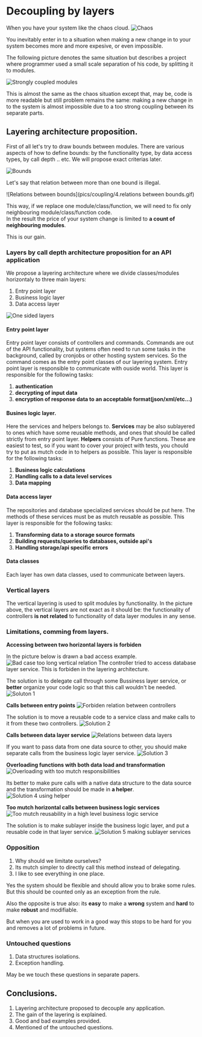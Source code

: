 # Decoupling by layers

When you have your system like the chaos cloud.
![Chaos](pics/coupling/1.chaos.gif)

You inevitably enter in to a situation when making a new change in to your system 
becomes more and more expesive, or even impossible.

The following picture denotes the same situation but describes a project where programmer 
used a small scale separation of his code, by splitting it to modules.   

![Strongly coupled modules](pics/coupling/2.strongly_coupled_modules.gif)


This is almost the same as the chaos situation except that, may be, code is more readable
but still problem remains the same: making a new change in to the system is almost impossible
due to a too strong coupling between its separate parts.

## Layering architecture proposition.

First of all let's try to draw bounds between modules. 
There are various aspects of how to define bounds: by the functionality type, 
by data access types, by call depth .. etc. We will propose exact criterias later.    

![Bounds](pics/coupling/3.bounds.gif)

Let's say that relation between more than one bound is illegal.

![Relations between bounds](pics/coupling/4.relations between bounds.gif)

This way, if we replace one module/class/function, we will need to fix 
only neighbouring module/class/function code.\
In the result the price of your system change is limited to **a count of neighbouring modules**.
 
This is our gain.
  
### Layers by call depth architecture proposition for an API application
We propose a layering architecture where we divide classes/modules horizontaly to three main layers:
1. Entry point layer 
2. Business logic layer
3. Data access layer

![One sided layers](pics/coupling/5.one_sided_layers.gif)

#### Entry point layer
Entry point layer consists of controllers and commands. 
Commands are out of the API functionality, but systems often need to run some tasks in the background,
called by cronjobs or other hosting system services. So the command comes as the entry point classes 
of our layering system. Entry point layer is responsible to communicate with ouside world. 
This layer is responsible for the following tasks: 
1. **authentication** 
2. **decrypting of input data**
3. **encryption of response data to an acceptable format(json/xml/etc...)**

#### Busines logic layer.
Here the services and helpers belongs to. 
**Services** may be also sublayered to ones which have some reusable methods, and ones 
that should be called strictly from entry point layer.
**Helpers** consists of Pure functions. These are easiest to test, 
so if you want to cover your project with tests, you chould try to put 
as mutch code in to helpers as possible.
This layer is responsible for the following tasks:
1. **Business logic calculations**
2. **Handling calls to a data level services**
3. **Data mapping**  

#### Data access layer
The repositories and database specialized  services should be put here. The methods of these services must 
be as mutch reusable as possible.
This layer is responsible for the following tasks:
1. **Transforming data to a storage source formats**
2. **Building requests/queries to databases, outside api's**
3. **Handling storage/api specific errors**


#### Data  classes
Each layer has own data classes, used to communicate between layers.

### Vertical layers
The vertical layering is used to split modules by functionality. In the picture above, 
the vertical layers are not exact as it should be: the functionality of controllers 
**is not related** to functionality of data layer modules in any sense.

### Limitations, comming from layers.


**Accessing between two horizontal layers is forbiden**

In the picture below is drawn a bad access example.
![Bad case too long vertical relation](pics/coupling/6.bad_case1.gif)
The controller tried to access database layer service. 
This is forbiden in the layering architecture.

The solution is to delegate call through some Bussiness layer service, 
or **better** organize your code logic so that this call wouldn't be needed.
![Soluton 1](pics/coupling/7.solution1.gif)


**Calls between entry points**
![Forbiden relation between controllers](pics/coupling/8.bad_case2.gif)

The solution is to move a reusable code to a service class and make calls to it 
from these two controllers.
![Solution 2](pics/coupling/9.solution2.gif)


**Calls between data layer service**
![Relations between data layers](pics/coupling/10.bad_case3.gif)

If you want to pass data from one data source to other, you should make separate calls 
from the business logic layer service.
![Solution 3](pics/coupling/11.solution3.gif)


**Overloading functions with both data load and transformation**
![Overloading with too mutch responsibilities](pics/coupling/12.bad_case4.gif)

Its better to make pure calls with a native data structure to the data source and the 
transformation should be made in **a helper**. 
![Solution 4 using helper](pics/coupling/13.solution4.gif)


**Too mutch horizontal calls between business logic services**
![Too mutch reusability in a high level business logic service](pics/coupling/14.warning_case5.gif)

The solution is to make sublayer inside the business logic layer, and put a reusable 
code in that layer service.
![Solution 5 making sublayer services](pics/coupling/15.solution5.gif)


### Opposition

1. Why should we limitate ourselves?
2. Its mutch simpler to directly call this method instead of delegating.
3. I like to see everything in one place.

Yes the system should be flexible and should allow you to brake some rules. But this should be counted only as an 
exception from the rule. 
 
Also the opposite is true also: its **easy** to make a **wrong** system and **hard** to make **robust** and modifiable.
  
But when you are used to work in a good way this stops to be hard for you and removes a lot of problems in future.

### Untouched questions

1. Data structures isolations.
2. Exception handling.

May be we touch these questions in separate papers.


## Conclusions.

1. Layering architecture proposed to decouple any application.
2. The gain of the layering is explained.
3. Good and bad examples provided.
4. Mentioned of the untouched questions.